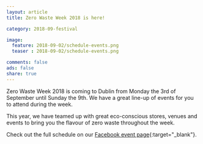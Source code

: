 ```yaml
---
layout: article
title: Zero Waste Week 2018 is here!

category: 2018-09-festival

image:
  feature: 2018-09-02/schedule-events.png
  teaser : 2018-09-02/schedule-events.png

comments: false
ads: false
share: true
---
```


Zero Waste Week 2018 is coming to Dublin from Monday the 3rd of September until Sunday the 9th. We have a great line-up of events for you to attend during the week. 

This year, we have teamed up with great eco-conscious stores, venues and events to bring you the flavour of zero waste throughout the week. 

Check out the full schedule on our [Facebook event page](https://www.facebook.com/pg/ZeroWasteFestivalIreland/events/){:target="_blank"}.


